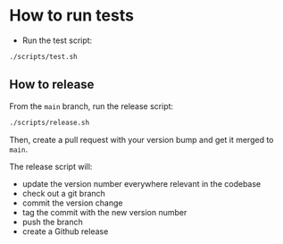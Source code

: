 # How to run tests

* Run the test script:

```bash
./scripts/test.sh
```

## How to release

From the `main` branch, run the release script:

```bash
./scripts/release.sh
```

Then, create a pull request with your version bump and get it merged to `main`.

The release script will:

* update the version number everywhere relevant in the codebase
* check out a git branch
* commit the version change
* tag the commit with the new version number
* push the branch
* create a Github release
